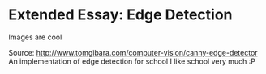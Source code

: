 # Extended Essay: Edge Detection
 Images are cool
 
 Source: http://www.tomgibara.com/computer-vision/canny-edge-detector
 An implementation of edge detection for school
 I like school very much :P
